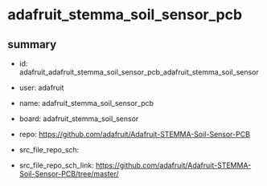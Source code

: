 # adafruit_stemma_soil_sensor_pcb
 
## summary 
* id: adafruit_adafruit_stemma_soil_sensor_pcb_adafruit_stemma_soil_sensor
* user: adafruit
* name: adafruit_stemma_soil_sensor_pcb
* board: adafruit_stemma_soil_sensor
* repo: https://github.com/adafruit/Adafruit-STEMMA-Soil-Sensor-PCB



* src_file_repo_sch: 
* src_file_repo_sch_link: https://github.com/adafruit/Adafruit-STEMMA-Soil-Sensor-PCB/tree/master/




